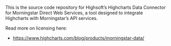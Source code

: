 This is the source code repository for Highsoft’s Highcharts Data Connector for Morningstar Direct Web Services, a tool designed to integrate Highcharts with Morningstar’s API services.

Read more on licensing here:
- https://www.highcharts.com/blog/products/morningstar-data/